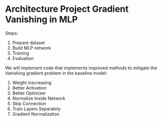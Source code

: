 # Architecture Project Gradient Vanishing in MLP

Steps:
1. Prepare dataset
2. Build MLP network
3. Training
4. Evaluation


We will implement code that implements improved methods to mitigate the Vanishing gradient problem in the baseline model:
1. Weight inscreasing
2. Better Activation
3. Better Optimizer
4. Normalize Inside Network
5. Skip Connection
6. Train Layers Separately
7. Gradient Normalization
